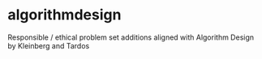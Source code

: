 # algorithmdesign
Responsible / ethical problem set additions aligned with Algorithm Design by Kleinberg and Tardos
